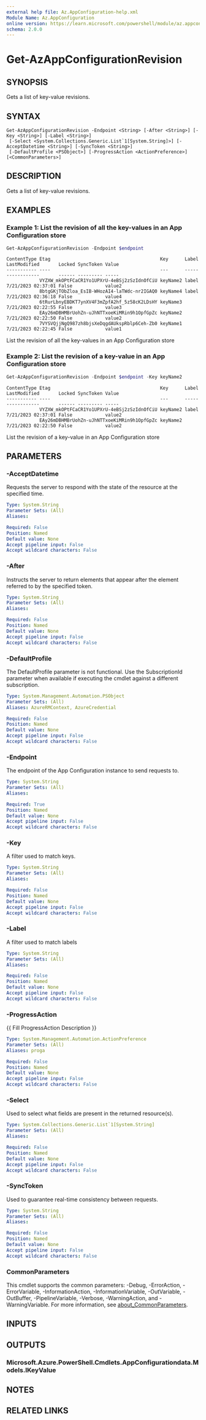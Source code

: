 ```yaml
---
external help file: Az.AppConfiguration-help.xml
Module Name: Az.AppConfiguration
online version: https://learn.microsoft.com/powershell/module/az.appconfiguration/get-azappconfigurationrevision
schema: 2.0.0
---
```


# Get-AzAppConfigurationRevision

## SYNOPSIS
Gets a list of key-value revisions.

## SYNTAX

```
Get-AzAppConfigurationRevision -Endpoint <String> [-After <String>] [-Key <String>] [-Label <String>]
 [-Select <System.Collections.Generic.List`1[System.String]>] [-AcceptDatetime <String>] [-SyncToken <String>]
 [-DefaultProfile <PSObject>] [-ProgressAction <ActionPreference>] [<CommonParameters>]
```

## DESCRIPTION
Gets a list of key-value revisions.

## EXAMPLES

### Example 1: List the revision of all the key-values in an App Configuration store
```powershell
Get-AzAppConfigurationRevision -Endpoint $endpoint
```

```output
ContentType Etag                                        Key      Label LastModified       Locked SyncToken Value
----------- ----                                        ---      ----- ------------       ------ --------- -----
            VYZXW_mkOPtFCaCR1Yo1UPXrU-4eBSj2zSzIdnOfCiU keyName2 label 7/21/2023 02:37:01 False            value2
            8btgGKjTObZloa_EsIB-WHozAI4-laTWdc-nr2IGAQ0 keyName4 label 7/21/2023 02:36:18 False            value4
            6tRurLbnyEBDKT7ynXV4F3mZpfA2hf_5z58cK2LDsHY keyName3       7/21/2023 02:22:55 False            value3
            EAy26mDBHMBrUohZn-uJhNTTxoeKiMRin9h1OpfGpZc keyName2       7/21/2023 02:22:50 False            value2
            7VYSVQjjNgQ987zh8bjsXeDqgdAUkspRblp6Ceh-Zb0 keyName1       7/21/2023 02:22:45 False            value1
```

List the revision of all the key-values in an App Configuration store

### Example 2: List the revision of a key-value in an App Configuration store
```powershell
Get-AzAppConfigurationRevision -Endpoint $endpoint -Key keyName2
```

```output
ContentType Etag                                        Key      Label LastModified       Locked SyncToken Value
----------- ----                                        ---      ----- ------------       ------ --------- -----
            VYZXW_mkOPtFCaCR1Yo1UPXrU-4eBSj2zSzIdnOfCiU keyName2 label 7/21/2023 02:37:01 False            value2
            EAy26mDBHMBrUohZn-uJhNTTxoeKiMRin9h1OpfGpZc keyName2       7/21/2023 02:22:50 False            value2
```

List the revision of a key-value in an App Configuration store

## PARAMETERS

### -AcceptDatetime
Requests the server to respond with the state of the resource at the specified time.

```yaml
Type: System.String
Parameter Sets: (All)
Aliases:

Required: False
Position: Named
Default value: None
Accept pipeline input: False
Accept wildcard characters: False
```

### -After
Instructs the server to return elements that appear after the element referred to by the specified token.

```yaml
Type: System.String
Parameter Sets: (All)
Aliases:

Required: False
Position: Named
Default value: None
Accept pipeline input: False
Accept wildcard characters: False
```

### -DefaultProfile
The DefaultProfile parameter is not functional.
Use the SubscriptionId parameter when available if executing the cmdlet against a different subscription.

```yaml
Type: System.Management.Automation.PSObject
Parameter Sets: (All)
Aliases: AzureRMContext, AzureCredential

Required: False
Position: Named
Default value: None
Accept pipeline input: False
Accept wildcard characters: False
```

### -Endpoint
The endpoint of the App Configuration instance to send requests to.

```yaml
Type: System.String
Parameter Sets: (All)
Aliases:

Required: True
Position: Named
Default value: None
Accept pipeline input: False
Accept wildcard characters: False
```

### -Key
A filter used to match keys.

```yaml
Type: System.String
Parameter Sets: (All)
Aliases:

Required: False
Position: Named
Default value: None
Accept pipeline input: False
Accept wildcard characters: False
```

### -Label
A filter used to match labels

```yaml
Type: System.String
Parameter Sets: (All)
Aliases:

Required: False
Position: Named
Default value: None
Accept pipeline input: False
Accept wildcard characters: False
```

### -ProgressAction
{{ Fill ProgressAction Description }}

```yaml
Type: System.Management.Automation.ActionPreference
Parameter Sets: (All)
Aliases: proga

Required: False
Position: Named
Default value: None
Accept pipeline input: False
Accept wildcard characters: False
```

### -Select
Used to select what fields are present in the returned resource(s).

```yaml
Type: System.Collections.Generic.List`1[System.String]
Parameter Sets: (All)
Aliases:

Required: False
Position: Named
Default value: None
Accept pipeline input: False
Accept wildcard characters: False
```

### -SyncToken
Used to guarantee real-time consistency between requests.

```yaml
Type: System.String
Parameter Sets: (All)
Aliases:

Required: False
Position: Named
Default value: None
Accept pipeline input: False
Accept wildcard characters: False
```

### CommonParameters
This cmdlet supports the common parameters: -Debug, -ErrorAction, -ErrorVariable, -InformationAction, -InformationVariable, -OutVariable, -OutBuffer, -PipelineVariable, -Verbose, -WarningAction, and -WarningVariable. For more information, see [about_CommonParameters](http://go.microsoft.com/fwlink/?LinkID=113216).

## INPUTS

## OUTPUTS

### Microsoft.Azure.PowerShell.Cmdlets.AppConfigurationdata.Models.IKeyValue

## NOTES

## RELATED LINKS
